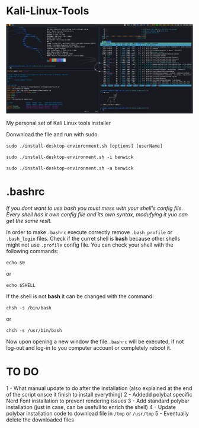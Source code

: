 # Kali-Linux-Tools
![final result](https://github.com/Benwick921/Kali-Linux-Tools/blob/main/i3-desktop.png)

My personal set of Kali Linux tools installer

Donwnload the file and run with sudo.

```
sudo ./install-desktop-envinronment.sh [options] [userName]
```

```
sudo ./install-desktop-environment.sh -i benwick
```

```
sudo ./install-desktop-environment.sh -a benwick
```

# .bashrc

*If you dont want to use bash you must mess with your shell's config file. Every shell has it own config file and its own syntax, modufying it yuo can get the same reslt.*

In order to make `.bashrc` execute correctly remove `.bash_profile` or `.bash_login` files. Check if the curret shell is **bash** because other shells might not use `.profile` config file. You can check your shell with the following commands:

```
echo $0
```

or

```
echo $SHELL
```

If the shell is not **bash** it can be changed with the command:

```
chsh -s /bin/bash
```

or

```
chsh -s /usr/bin/bash
```

Now upon opening a new window the file `.bashrc` will be executed, if not log-out and log-in to you computer account or completely reboot it.

# TO DO
1 - What manual update to do after the installation (also explained at the end of the script onsce it finish to install everything)
2 - Addedd polybat specific Nerd Font installation to prevent rendering issues
3 - Add standard polybar installation (just in case, can be usefull to enrich the shell)
4 - Update polybar installation code to download file in `/tmp` or `/usr/tmp`
5 - Eventually delete the downloaded files
